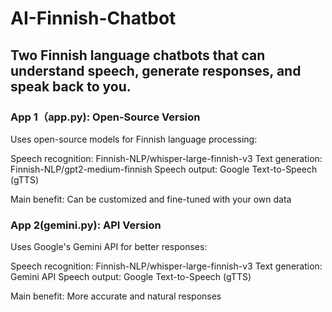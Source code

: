 # AI-Finnish-Chatbot

## Two Finnish language chatbots that can understand speech, generate responses, and speak back to you.

### App 1（app.py): Open-Source Version
Uses open-source models for Finnish language processing:

Speech recognition: Finnish-NLP/whisper-large-finnish-v3
Text generation: Finnish-NLP/gpt2-medium-finnish
Speech output: Google Text-to-Speech (gTTS)

Main benefit: Can be customized and fine-tuned with your own data

### App 2(gemini.py): API Version
Uses Google's Gemini API for better responses:

Speech recognition: Finnish-NLP/whisper-large-finnish-v3
Text generation: Gemini API
Speech output: Google Text-to-Speech (gTTS)

Main benefit: More accurate and natural responses
